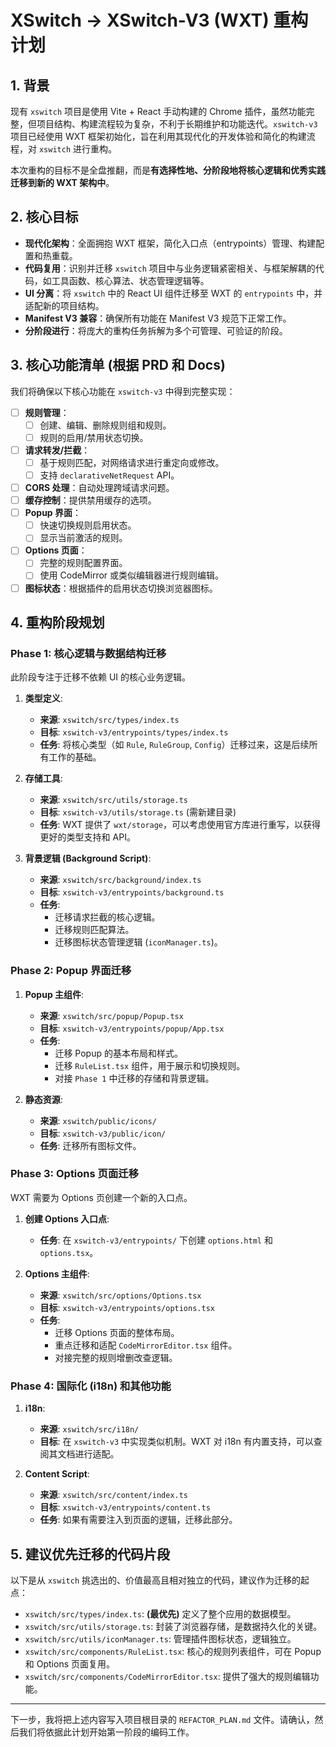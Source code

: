 # XSwitch -> XSwitch-V3 (WXT) 重构计划

## 1. 背景

现有 `xswitch` 项目是使用 Vite + React 手动构建的 Chrome 插件，虽然功能完整，但项目结构、构建流程较为复杂，不利于长期维护和功能迭代。`xswitch-v3` 项目已经使用 WXT 框架初始化，旨在利用其现代化的开发体验和简化的构建流程，对 `xswitch` 进行重构。

本次重构的目标不是全盘推翻，而是**有选择性地、分阶段地将核心逻辑和优秀实践迁移到新的 WXT 架构中**。

## 2. 核心目标

- **现代化架构**：全面拥抱 WXT 框架，简化入口点（entrypoints）管理、构建配置和热重载。
- **代码复用**：识别并迁移 `xswitch` 项目中与业务逻辑紧密相关、与框架解耦的代码，如工具函数、核心算法、状态管理逻辑等。
- **UI 分离**：将 `xswitch` 中的 React UI 组件迁移至 WXT 的 `entrypoints` 中，并适配新的项目结构。
- **Manifest V3 兼容**：确保所有功能在 Manifest V3 规范下正常工作。
- **分阶段进行**：将庞大的重构任务拆解为多个可管理、可验证的阶段。

## 3. 核心功能清单 (根据 PRD 和 Docs)

我们将确保以下核心功能在 `xswitch-v3` 中得到完整实现：

- [ ] **规则管理**：
  - [ ] 创建、编辑、删除规则组和规则。
  - [ ] 规则的启用/禁用状态切换。
- [ ] **请求转发/拦截**：
  - [ ] 基于规则匹配，对网络请求进行重定向或修改。
  - [ ] 支持 `declarativeNetRequest` API。
- [ ] **CORS 处理**：自动处理跨域请求问题。
- [ ] **缓存控制**：提供禁用缓存的选项。
- [ ] **Popup 界面**：
  - [ ] 快速切换规则启用状态。
  - [ ] 显示当前激活的规则。
- [ ] **Options 页面**：
  - [ ] 完整的规则配置界面。
  - [ ] 使用 CodeMirror 或类似编辑器进行规则编辑。
- [ ] **图标状态**：根据插件的启用状态切换浏览器图标。

## 4. 重构阶段规划

### Phase 1: 核心逻辑与数据结构迁移

此阶段专注于迁移不依赖 UI 的核心业务逻辑。

1.  **类型定义**:
    - **来源**: `xswitch/src/types/index.ts`
    - **目标**: `xswitch-v3/entrypoints/types/index.ts`
    - **任务**: 将核心类型（如 `Rule`, `RuleGroup`, `Config`）迁移过来，这是后续所有工作的基础。

2.  **存储工具**:
    - **来源**: `xswitch/src/utils/storage.ts`
    - **目标**: `xswitch-v3/utils/storage.ts` (需新建目录)
    - **任务**: WXT 提供了 `wxt/storage`，可以考虑使用官方库进行重写，以获得更好的类型支持和 API。

3.  **背景逻辑 (Background Script)**:
    - **来源**: `xswitch/src/background/index.ts`
    - **目标**: `xswitch-v3/entrypoints/background.ts`
    - **任务**:
      - 迁移请求拦截的核心逻辑。
      - 迁移规则匹配算法。
      - 迁移图标状态管理逻辑 (`iconManager.ts`)。

### Phase 2: Popup 界面迁移

1.  **Popup 主组件**:
    - **来源**: `xswitch/src/popup/Popup.tsx`
    - **目标**: `xswitch-v3/entrypoints/popup/App.tsx`
    - **任务**:
      - 迁移 Popup 的基本布局和样式。
      - 迁移 `RuleList.tsx` 组件，用于展示和切换规则。
      - 对接 `Phase 1` 中迁移的存储和背景逻辑。

2.  **静态资源**:
    - **来源**: `xswitch/public/icons/`
    - **目标**: `xswitch-v3/public/icon/`
    - **任务**: 迁移所有图标文件。

### Phase 3: Options 页面迁移

WXT 需要为 Options 页创建一个新的入口点。

1.  **创建 Options 入口点**:
    - **任务**: 在 `xswitch-v3/entrypoints/` 下创建 `options.html` 和 `options.tsx`。

2.  **Options 主组件**:
    - **来源**: `xswitch/src/options/Options.tsx`
    - **目标**: `xswitch-v3/entrypoints/options.tsx`
    - **任务**:
      - 迁移 Options 页面的整体布局。
      - 重点迁移和适配 `CodeMirrorEditor.tsx` 组件。
      - 对接完整的规则增删改查逻辑。

### Phase 4: 国际化 (i18n) 和其他功能

1.  **i18n**:
    - **来源**: `xswitch/src/i18n/`
    - **目标**: 在 `xswitch-v3` 中实现类似机制。WXT 对 i18n 有内置支持，可以查阅其文档进行适配。

2.  **Content Script**:
    - **来源**: `xswitch/src/content/index.ts`
    - **目标**: `xswitch-v3/entrypoints/content.ts`
    - **任务**: 如果有需要注入到页面的逻辑，迁移此部分。

## 5. 建议优先迁移的代码片段

以下是从 `xswitch` 挑选出的、价值最高且相对独立的代码，建议作为迁移的起点：

- `xswitch/src/types/index.ts`: **(最优先)** 定义了整个应用的数据模型。
- `xswitch/src/utils/storage.ts`: 封装了浏览器存储，是数据持久化的关键。
- `xswitch/src/utils/iconManager.ts`: 管理插件图标状态，逻辑独立。
- `xswitch/src/components/RuleList.tsx`: 核心的规则列表组件，可在 Popup 和 Options 页面复用。
- `xswitch/src/components/CodeMirrorEditor.tsx`: 提供了强大的规则编辑功能。

---

下一步，我将把上述内容写入项目根目录的 `REFACTOR_PLAN.md` 文件。请确认，然后我们将依据此计划开始第一阶段的编码工作。
